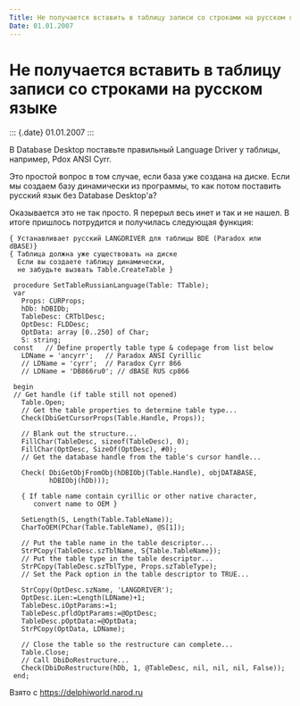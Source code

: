 ```yaml
---
Title: Не получается вставить в таблицу записи со строками на русском языке
Date: 01.01.2007
---
```



Не получается вставить в таблицу записи со строками на русском языке
====================================================================

::: {.date}
01.01.2007
:::

В Database Desktop поставьте правильный Language Driver у таблицы,
например, Pdox ANSI Cyrr.

Это простой вопрос в том случае, если база уже создана на диске. Если мы
создаем базу динамически из программы, то как потом поставить русский
язык без Database Desktop\'а?

Оказывается это не так просто. Я перерыл весь инет и так и не нашел. В
итоге пришлось потрудится и получилась следующая функция:

    { Устанавливает русский LANGDRIVER для таблицы BDE (Paradox или dBASE)}
    { Таблица должна уже существовать на диске 
      Если вы создаете таблицу динамически,
      не забудьте вызвать Table.CreateTable }
     
     procedure SetTableRussianLanguage(Table: TTable);
     var
       Props: CURProps;
       hDb: hDBIDb;
       TableDesc: CRTblDesc;
       OptDesc: FLDDesc;
       OptData: array [0..250] of Char;
       S: string;
     const   // Define propertly table type & codepage from list below
       LDName = 'ancyrr';   // Paradox ANSI Cyrillic 
       // LDName = 'cyrr';  // Paradox Cyrr 866
       // LDName = 'DB866ru0'; // dBASE RUS cp866 
     
     begin
     // Get handle (if table still not opened)
       Table.Open;
       // Get the table properties to determine table type...
       Check(DbiGetCursorProps(Table.Handle, Props));
     
       // Blank out the structure...
       FillChar(TableDesc, sizeof(TableDesc), 0);
       FillChar(OptDesc, SizeOf(OptDesc), #0);
       // Get the database handle from the table's cursor handle...
     
       Check( DbiGetObjFromObj(hDBIObj(Table.Handle), objDATABASE,
              hDBIObj(hDb)));
     
       { If table name contain cyrillic or other native character,
          convert name to OEM }
     
       SetLength(S, Length(Table.TableName));
       CharToOEM(PChar(Table.TableName), @S[1]);
     
       // Put the table name in the table descriptor...
       StrPCopy(TableDesc.szTblName, S{Table.TableName});
       // Put the table type in the table descriptor...
       StrPCopy(TableDesc.szTblType, Props.szTableType);
       // Set the Pack option in the table descriptor to TRUE...
     
       StrCopy(OptDesc.szName, 'LANGDRIVER');
       OptDesc.iLen:=Length(LDName)+1;
       TableDesc.iOptParams:=1;
       TableDesc.pfldOptParams:=@OptDesc;
       TableDesc.pOptData:=@OptData;
       StrPCopy(OptData, LDName);
     
       // Close the table so the restructure can complete...
       Table.Close;
       // Call DbiDoRestructure...
       Check(DbiDoRestructure(hDb, 1, @TableDesc, nil, nil, nil, False));
     end;

Взято с <https://delphiworld.narod.ru>
